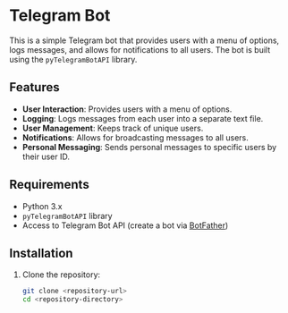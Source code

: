 # Telegram Bot

This is a simple Telegram bot that provides users with a menu of options, logs messages, and allows for notifications to all users. The bot is built using the `pyTelegramBotAPI` library.

## Features

- **User Interaction**: Provides users with a menu of options.
- **Logging**: Logs messages from each user into a separate text file.
- **User Management**: Keeps track of unique users.
- **Notifications**: Allows for broadcasting messages to all users.
- **Personal Messaging**: Sends personal messages to specific users by their user ID.

## Requirements

- Python 3.x
- `pyTelegramBotAPI` library
- Access to Telegram Bot API (create a bot via [BotFather](https://core.telegram.org/bots#botfather))

## Installation

1. Clone the repository:

   ```bash
   git clone <repository-url>
   cd <repository-directory>
